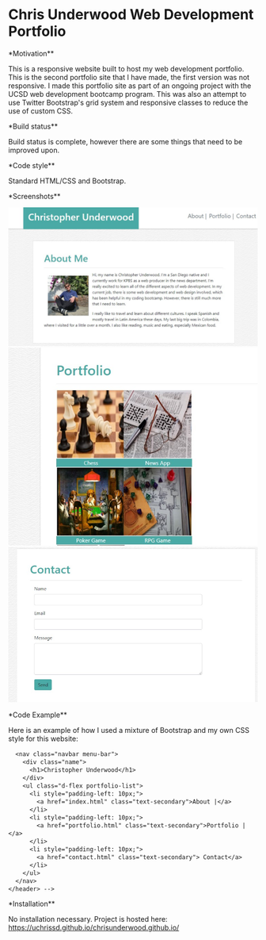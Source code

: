 # Chris Underwood Web Development Portfolio

\*Motivation\*\*

This is a responsive website built to host my web development portfolio. This is the second portfolio site that I have made, the first version was not responsive. I made this portfolio site as part of an ongoing project with the UCSD web development bootcamp program. This was also an attempt to use Twitter Bootstrap's grid system and responsive classes to reduce the use of custom CSS.

\*Build status\*\*

Build status is complete, however there are some things that need to be improved upon.

\*Code style\*\*

Standard HTML/CSS and Bootstrap.

\*Screenshots\*\*

![About page screenshot](assets/images/web-dev-about.jpg)
![Portfolio page screenshot](assets/images/web-dev-portfolio.jpg)
![Contact page screenshot](assets/images/web-dev-contact.jpg)

\*Code Example\*\*

Here is an example of how I used a mixture of Bootstrap and my own CSS style for this website:

   <!-- <header>
      <!--This navbar uses a combination of bootstrap and custom style to respon to smaller screens.-->

      <nav class="navbar menu-bar">
        <div class="name">
          <h1>Christopher Underwood</h1>
        </div>
        <ul class="d-flex portfolio-list">
          <li style="padding-left: 10px;">
            <a href="index.html" class="text-secondary">About |</a>
          </li>
          <li style="padding-left: 10px;">
            <a href="portfolio.html" class="text-secondary">Portfolio |</a>
          </li>
          <li style="padding-left: 10px;">
            <a href="contact.html" class="text-secondary"> Contact</a>
          </li>
        </ul>
      </nav>
    </header> -->

\*Installation\*\*

No installation necessary. Project is hosted here: https://uchrissd.github.io/chrisunderwood.github.io/
